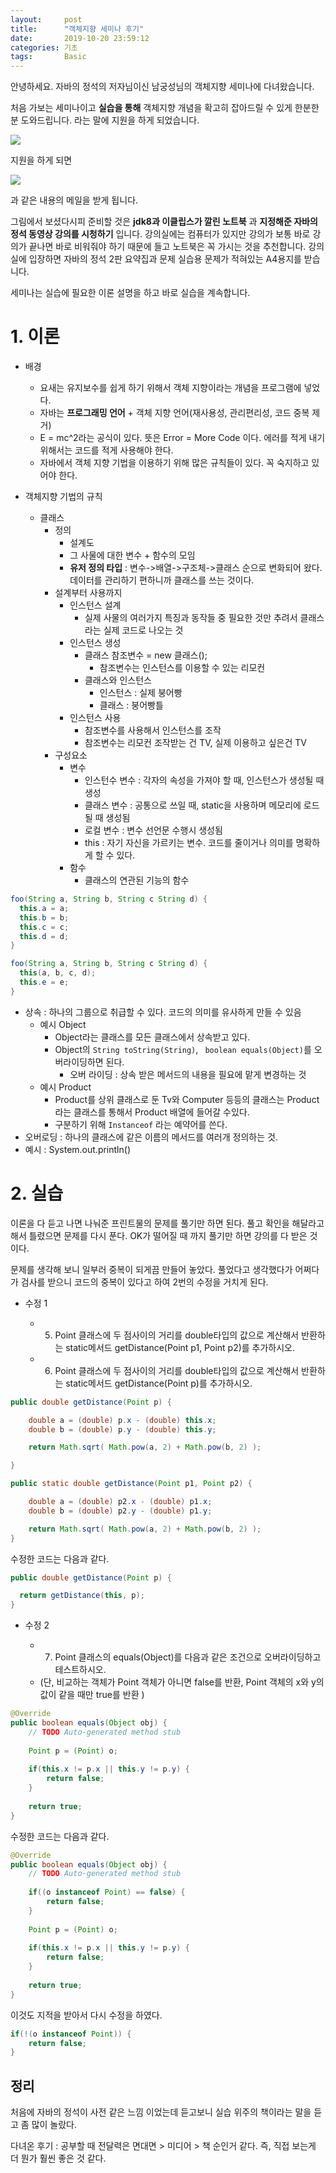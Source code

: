 ```yaml
---
layout:     post
title:      "객체지향 세미나 후기"
date:       2019-10-20 23:59:12
categories: 기초
tags:       Basic
---
```


안녕하세요. 자바의 정석의 저자님이신 남궁성님의 객체지향 세미나에 다녀왔습니다.

처음 가보는 세미나이고 __실습을 통해__ 객체지향 개념을 확고히 잡아드릴 수 있게 한분한분 도와드립니다. 라는 말에 지원을 하게 되었습니다.




![](/img-in-posts/객체지향-세미나-후기-1.png)

지원을 하게 되면

![](/img-in-posts/객체지향-세미나-후기-2.png)

과 같은 내용의 메일을 받게 됩니다.

그림에서 보셨다시피 준비할 것은 __jdk8과 이클립스가 깔린 노트북__ 과 __지정해준 자바의 정석 동영상 강의를 시청하기__ 입니다. 강의실에는 컴퓨터가 있지만 강의가 보통 바로 강의가 끝나면 바로 비워줘야 하기 때문에 들고 노트북은 꼭 가시는 것을 추천합니다. 강의실에 입장하면 자바의 정석 2판 요약집과 문제 실습용 문제가 적혀있는 A4용지를 받습니다.

세미나는 실습에 필요한 이론 설명을 하고 바로 실습을 계속합니다.

# 1. 이론
- 배경
  - 요새는 유지보수를 쉽게 하기 위해서 객체 지향이라는 개념을 프로그램에 넣었다.
  - 자바는 __프로그래밍 언어__ + 객체 지향 언어(재사용성, 관리편리성, 코드 중복 제거)
  - E = mc^2라는 공식이 있다. 뜻은 Error = More Code 이다. 에러를 적게 내기 위해서는 코드를 적게 사용해야 한다.
  - 자바에서 객체 지향 기법을 이용하기 위해 많은 규칙들이 있다. 꼭 숙지하고 있어야 한다.

- 객체지향 기법의 규칙
  - 클래스
    - 정의
      - 설계도
      - 그 사물에 대한 변수 + 함수의 모임
      - __유저 정의 타입__ : 변수->배열->구조체->클래스 순으로 변화되어 왔다. 데이터를 관리하기 편하니까 클래스를 쓰는 것이다.
    - 설계부터 사용까지
      - 인스턴스 설계
        - 실제 사물의 여러가지 특징과 동작들 중 필요한 것만 추려서 클래스라는 실제 코드로 나오는 것
      - 인스턴스 생성
        - 클래스 참조변수 = new 클래스();
          - 참조변수는 인스턴스를 이용할 수 있는 리모컨
        - 클래스와 인스턴스
          - 인스턴스 : 실제 붕어빵
          - 클래스 : 붕어빵틀
      - 인스턴스 사용
        - 참조변수를 사용해서 인스턴스를 조작
        - 참조변수는 리모컨 조작받는 건 TV, 실제 이용하고 싶은건 TV
    - 구성요소
      - 변수
        - 인스턴수 변수 : 각자의 속성을 가져야 할 때, 인스턴스가 생성될 때 생성
        - 클래스 변수 : 공통으로 쓰일 때, static을 사용하며 메모리에 로드될 때 생성됨
        - 로컬 변수 : 변수 선언문 수행시 생성됨
        - this : 자기 자신을 가르키는 변수. 코드를 줄이거나 의미를 명확하게 할 수 있다.
      - 함수
        - 클래스의 연관된 기능의 함수

```java
foo(String a, String b, String c String d) {
  this.a = a;
  this.b = b;
  this.c = c;
  this.d = d;
}

foo(String a, String b, String c String d) {
  this(a, b, c, d);
  this.e = e;
}
```
  - 상속 : 하나의 그룹으로 취급할 수 있다. 코드의 의미를 유사하게 만들 수 있음
    - 예시 Object
      - Object라는 클래스를 모든 클래스에서 상속받고 있다.
      - Object의 `String toString(String)`, ` boolean equals(Object)`를 오버라이딩하면 된다.
        - 오버 라이딩 : 상속 받은 메서드의 내용을 필요에 맡게 변경하는 것
    - 예시 Product
      - Product를 상위 클래스로 둔 Tv와 Computer 등등의 클래스는 Product라는 클래스를 통해서 Product 배열에 들어갈 수있다.
      - 구분하기 위해 `Instanceof` 라는 예약어를 쓴다.
  - 오버로딩 : 하나의 클래스에 같은 이름의 메서드를 여러개 정의하는 것.
  - 예시 : System.out.println()

# 2. 실습

이론을 다 듣고 나면 나눠준 프린트물의 문제를 풀기만 하면 된다.
풀고 확인을 해달라고 해서 틀렸으면 문제를 다시 푼다. OK가 떨어질 때 까지 풀기만 하면 강의를 다 받은 것이다.

문제를 생각해 보니 일부러 중복이 되게끔 만들어 놓았다. 풀었다고 생각했다가 어쩌다가 검사를 받으니 코드의 중복이 있다고 하여 2번의 수정을 거치게 된다.

- 수정 1

  - 5. Point 클래스에 두 점사이의 거리를 double타입의 값으로 계산해서 반환하는 static메서드 getDistance(Point p1, Point p2)를 추가하시오.

  - 6. Point 클래스에 두 점사이의 거리를 double타입의 값으로 계산해서 반환하는 static메서드 getDistance(Point p)를 추가하시오.

```java
public double getDistance(Point p) {

	double a = (double) p.x - (double) this.x;
	double b = (double) p.y - (double) this.y;

	return Math.sqrt( Math.pow(a, 2) + Math.pow(b, 2) );

}

public static double getDistance(Point p1, Point p2) {

	double a = (double) p2.x - (double) p1.x;
	double b = (double) p2.y - (double) p1.y;

	return Math.sqrt( Math.pow(a, 2) + Math.pow(b, 2) );
}
```

수정한 코드는 다음과 같다.

```java
public double getDistance(Point p) {

  return getDistance(this, p);
}
```

- 수정 2

  - 7. Point 클래스의 equals(Object)를 다음과 같은 조건으로 오버라이딩하고 테스트하시오.
  - (단, 비교하는 객체가 Point 객체가 아니면 false를 반환, Point 객체의 x와 y의 값이 같을 때만 true를 반환 )

```java
@Override
public boolean equals(Object obj) {
	// TODO Auto-generated method stub
	
	Point p = (Point) o;
	
	if(this.x != p.x || this.y != p.y) {
		return false;
	}
	
	return true;
}
```

수정한 코드는 다음과 같다.

```java
@Override
public boolean equals(Object obj) {
	// TODO Auto-generated method stub
	
	if((o instanceof Point) == false) {
		return false;
	}
	
	Point p = (Point) o;
	
	if(this.x != p.x || this.y != p.y) {
		return false;
	}
	
	return true;
}
```

이것도 지적을 받아서 다시 수정을 하였다.

```java
if(!(o instanceof Point)) {
	return false;
}
```

## 정리

처음에 자바의 정석이 사전 같은 느낌 이었는데 듣고보니 실습 위주의 책이라는 말을 듣고 좀 많이 놀랐다.

다녀온 후기 : 공부할 때 전달력은 면대면 > 미디어 > 책 순인거 같다. 즉, 직접 보는게 더 뭔가 훨씬 좋은 것 같다.




